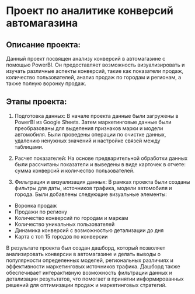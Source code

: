 # Проект по аналитике конверсий автомагазина

## Описание проекта:
Данный проект посвящен анализу конверсий в автомагазине с помощью PowerBI. Он предоставляет возможность визуализировать и изучать различные аспекты конверсий, такие как показатели продаж, количество пользователей, анализ продаж по городам и регионам, а также полную воронку продаж. 

## Этапы проекта:
1. Подготовка данных: В начале проекта данные были загружены в PowerBI из Google Sheets. Затем маркетинговые данные были преобразованы для выделения признаков марки и модели автомобиля. Были проведены операции по очистке данных, удалению ненужных значений и настройке связей между таблицами.



2. Расчет показателей: На основе предварительной обработки данных были рассчитаны показатели и выведены в виде карточек в отчете: сумма конверсий и количество пользователей.

3. Фильтрация и визуализация данных: В рамках проекта были созданы фильтры для даты, источников трафика, модели автомобиля и города. 
   Были добавлены следующие визуальные элементы:
- Воронка продаж
- Продажи по региону
- Количество конверсий по городам и маркам
- Количество уникальных пользователей
- Динамика конверсий с возможностью детализации до дня
- Карта с топ 15 городов по конверсии


В результате проекта был создан дашборд, который позволяет анализировать конверсии в автомагазине и делать выводы о популярности определенных моделей, региональных различиях и эффективности маркетинговых источников трафика. Дашборд также обеспечивает интерактивную возможность фильтрации данных и детализации результатов, что помогает в принятии информированных решений для оптимизации продаж и маркетинговых стратегий.


